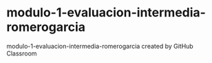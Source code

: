 # modulo-1-evaluacion-intermedia-romerogarcia
modulo-1-evaluacion-intermedia-romerogarcia created by GitHub Classroom
